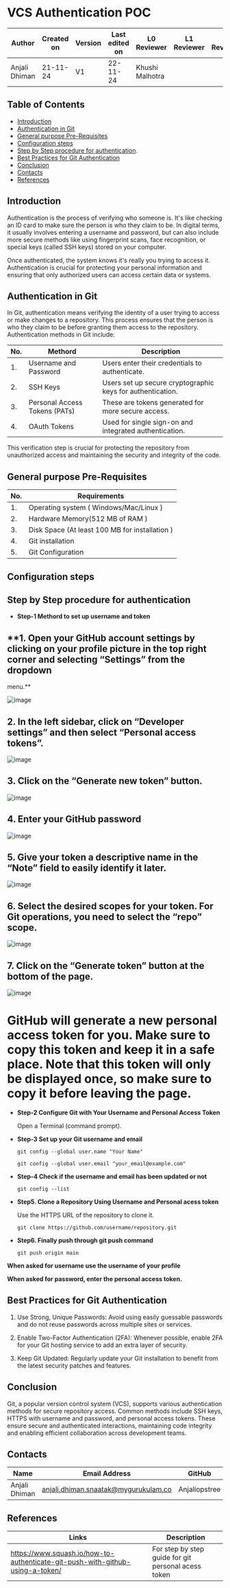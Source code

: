 
# VCS Authentication POC

| **Author** | **Created on** | **Version** | **Last edited on** | **L0 Reviewer** |**L1 Reviewer** |**L2 Reviewer** |
|------------|----------------|-------------------|---------------------|----------|----------|----------|
| Anjali Dhiman  | 21-11-24      | V1  | 22-11-24            | Khushi Malhotra| | |

## Table of Contents
- [Introduction](#introduction)
- [Authentication in Git](#authentication-in-git)                   
- [General purpose Pre-Requisites](#general-purpose-pre-requisites)         
- [Configuration steps](#configuration-steps)
- [Step by Step procedure for authentication](#step-by-step-procedure-for-authentication).      
- [Best Practices for Git Authentication](#best-practices-for-git-authentication)
- [Conclusion](#conclusion) 
- [Contacts](#contacts) 
- [References](#references)  

## Introduction

Authentication is the process of verifying who someone is. It's like checking an ID card to make sure the person is who they claim to be. In digital terms, it usually involves entering a username and password, but can also include more secure methods like using fingerprint scans, face recognition, or special keys (called SSH keys) stored on your computer.

Once authenticated, the system knows it's really you trying to access it. Authentication is crucial for protecting your personal information and ensuring that only authorized users can access certain data or systems.



##  Authentication in Git
In Git, authentication means verifying the identity of a user trying to access or make changes to a repository. This process ensures that the person is who they claim to be before granting them access to the repository. Authentication methods in Git include:

| No. | Methord   | Description                                                                                                     |
|-----|-----------------------|-----------------------------------------------------------------------------------------------------------------|
| 1.  | 	Username and Password    | Users enter their credentials to authenticate.                 |
| 2.  | 	SSH Keys |Users set up secure cryptographic keys for authentication. |
| 3.  |   Personal Access Tokens (PATs) |  These are tokens generated for more secure access.|
| 4.  |  	OAuth Tokens  |  Used for single sign-on and integrated authentication.|

This verification step is crucial for protecting the repository from unauthorized access and maintaining the security and integrity of the code.



##  General purpose Pre-Requisites
   
| No. | Requirements        |
|-----|--------------------------|
| 1.  | Operating system    ( Windows/Mac/Linux )|
| 2.  | Hardware Memory(512 MB of RAM ) |
| 3.  | 	Disk Space (At least 100 MB for installation ) |
| 4.  | 	Git installation |
| 5.  |   Git Configuration |
 
##  Configuration steps
## Step by Step procedure for authentication
- **Step-1 Methord to set up username and token**

## **1. Open your GitHub account settings by clicking on your profile picture in the top right corner and selecting “Settings” from the dropdown 
menu.**

![image](https://github.com/user-attachments/assets/45eaa9b7-e743-4911-b7ac-efc36e46c422)



## **2. In the left sidebar, click on “Developer settings” and then select “Personal access tokens”.**


![image](https://github.com/user-attachments/assets/2ea57d47-dba7-4623-8439-40ff00ec904f)


## **3. Click on the “Generate new token” button.**

  
![image](https://github.com/user-attachments/assets/7db82e73-08fe-40f6-8d30-04986a0f0c11)

## **4. Enter your GitHub password**

![image](https://github.com/user-attachments/assets/61128266-afb4-41ab-9158-f81f5e68aff0)


## **5. Give your token a descriptive name in the “Note” field to easily identify it later.**


![image](https://github.com/user-attachments/assets/259f9fd5-a36b-496d-950c-65ef3ade85be)


## **6. Select the desired scopes for your token. For Git operations, you need to select the “repo” scope.**

![image](https://github.com/user-attachments/assets/60c181f4-f1be-49f1-9948-7f1bd950a0b6)


## **7. Click on the “Generate token” button at the bottom of the page.**

![image](https://github.com/user-attachments/assets/668a33f7-9448-4f1f-aa0e-953d03f6b60f)



#  **GitHub will generate a new personal access token for you. Make sure to copy this token and keep it in a safe place. Note that this token will only be displayed once, so make sure to copy it before leaving the page.**

- **Step-2 Configure Git with Your Username and Personal Access Token**

     Open a Terminal (command prompt).

  
- **Step-3  Set up your Git username and email**
     ```
     git config --global user.name "Your Name"
     ```
     ```
     git config --global user.email "your_email@example.com"
     ```

- **Step-4   Check if the username and email has been updated or not**
    
    ```
    git config --list
    ```

- **Step5. Clone a Repository Using Username and Personal acess token**
    
    Use the HTTPS URL of the repository to clone it.
    ```
    git clone https://github.com/username/repository.git
    ```

- **Step6. Finally  push through git push command**
     
    ```
    git push origin main
    ```

**When asked for username use the username of your profile** 

**When asked for password, enter the personal access token.**


##  Best Practices for Git Authentication
 1)	Use Strong, Unique Passwords: Avoid using easily guessable passwords and do not reuse passwords across multiple sites or services.


2)	Enable Two-Factor Authentication (2FA): Whenever possible, enable 2FA for your Git hosting service to add an extra layer of security.

	
3)	Keep Git Updated: Regularly update your Git installation to benefit from the latest security patches and features.

##  Conclusion

Git, a popular version control system (VCS), supports various authentication methods for secure repository access. Common methods include SSH keys, HTTPS with username and password, and personal access tokens. These ensure secure and authenticated interactions, maintaining code integrity and enabling efficient collaboration across development teams.

## Contacts

| Name| Email Address      | GitHub | URL |
|-----|--------------------------|----------|---------|
| Anjali Dhiman | anjali.dhiman.snaatak@mygurukulam.co |  Anjaliopstree  |  https://github.com/Anjaliopstree  |


##  References

| Links | Description      |
|-----  |--------------------------|
| https://www.squash.io/how-to-authenticate-git-push-with-github-using-a-token/  |  For step by step guide for git personal acess token    | 






